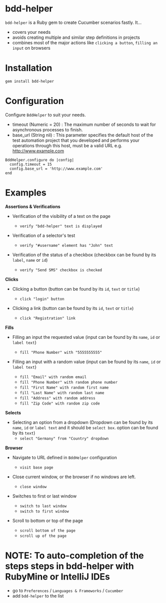 # bdd-helper

`bdd-helper` is a Ruby gem to create Cucumber scenarios fastly. It...

* covers your needs
* avoids creating multiple and similar step definitions in projects
* combines most of the major actions like `clicking a button`, `filling an input` on browsers

# Installation

```
gem install bdd-helper
```

# Configuration

Configure `BddHelper` to suit your needs.
- timeout (Numeric = 20) : The maximum number of seconds to wait for asynchronous processes to finish.
- base_url (String nil) : This parameter specifies the default host of the test automation project that you developed and performs your operations through this host, must be a valid URL e.g. http://www.example.com

```
BddHelper.configure do |config|
  config.timeout = 15 
  config.base_url = 'http://www.example.com'
end
```

# Examples

**Assertions & Verifications**

* Verification of the visibility of a text on the page
    * `verify "bdd-helper" text is displayed`


* Verification of a selector's test
    * `verify "#username" element has "John" text`


* Verification of the status of a checkbox (checkbox can be found by its `label`, `name` or `id`)
    * `verify "Send SMS" checkbox is checked`

**Clicks**

* Clicking a button (button can be found by its `id`, `text` or `title`)
    * `click "login" button`


* Clicking a link (button can be found by its `id`, `text` or `title`)
    * `click "Registration" link`

**Fills**

* Filling an input the requested value (input can be found by its `name`, `id` or `label text`)
    * `fill "Phone Number" with "5555555555"`


* Filling an input with a random value (input can be found by its `name`, `id` or `label text`)
    * `fill "Email" with random email`
    * `fill "Phone Number" with random phone number`
    * `fill "First Name" with random first name`
    * `fill "Last Name" with random last name`
    * `fill "Address" with random address`
    * `fill "Zip Code" with random zip code`

**Selects**

* Selecting an option from a dropdown
  (Dropdown can be found by its `name`, `id` or `label text` and it should be `select box`. option can be found by
  its `text`)
    * `select "Germany" from "Country" dropdown`

**Browser**

* Navigate to URL defined in `BddHelper` configuration
    * `visit base page`


* Close current window, or the browser if no windows are left.
    * `close window`


* Switches to first or last window
    * `switch to last window`
    * `switch to first window`


* Scroll to bottom or top of the page
    * `scroll bottom of the page`
    * `scroll up of the page`
  
# NOTE: To auto-completion of the steps steps in bdd-helper with RubyMine or IntelliJ IDEs

* go to `Preferences` / `Languages & Frameworks` / `Cucumber`
* add `bdd-helper` to the list
